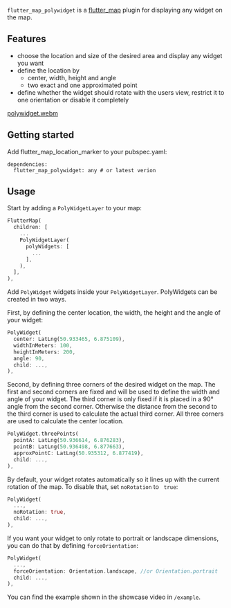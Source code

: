 <!--
This README describes the package. If you publish this package to pub.dev,
this README's contents appear on the landing page for your package.

For information about how to write a good package README, see the guide for
[writing package pages](https://dart.dev/guides/libraries/writing-package-pages).

For general information about developing packages, see the Dart guide for
[creating packages](https://dart.dev/guides/libraries/create-library-packages)
and the Flutter guide for
[developing packages and plugins](https://flutter.dev/developing-packages).
-->
`flutter_map_polywidget` is a [flutter_map](https://pub.dev/packages/flutter_map) plugin for
displaying any widget on the map.

## Features

- choose the location and size of the desired area and display any widget you want
- define the location by
    - center, width, height and angle
    - two exact and one approximated point
- define whether the widget should rotate with the users view, restrict it to one orientation or
  disable it completely

[polywidget.webm](https://github.com/TimBaumgart/flutter_map_polywidget/assets/46818679/6caa4f5c-901b-4415-9411-a26e72e3a638)

## Getting started

Add flutter_map_location_marker to your pubspec.yaml:

```
dependencies:
  flutter_map_polywidget: any # or latest verion
```

## Usage

Start by adding a `PolyWidgetLayer` to your map:

```dart 
FlutterMap(
  children: [
    ...
    PolyWidgetLayer(
      polyWidgets: [
        ...
      ],
    ),
  ],
),
```

Add `PolyWidget` widgets inside your `PolyWidgetLayer`. PolyWidgets can be created in two ways.

First, by defining the center location, the width, the height and the angle of your widget:

```dart             
PolyWidget(
  center: LatLng(50.933465, 6.875109),
  widthInMeters: 100,
  heightInMeters: 200,
  angle: 90,
  child: ...,
),
```

Second, by defining three corners of the desired widget on the map. The first and second corners are
fixed and will be used to define the width and angle of your widget. The third corner is only fixed
if it is placed in a 90° angle from the second corner. Otherwise the distance from the second to the
third corner is used to calculate the actual third corner. All three corners are used to calculate
the center location.

```dart 
PolyWidget.threePoints(
  pointA: LatLng(50.936614, 6.876283),
  pointB: LatLng(50.936498, 6.877663),
  approxPointC: LatLng(50.935312, 6.877419),
  child: ...,
),
```

By default, your widget rotates automatically so it lines up with the current rotation of the map.
To disable that, set `noRotation` to ` true`:

```dart 
PolyWidget(
  ...,
  noRotation: true,
  child: ...,
),
```

If you want your widget to only rotate to portrait or landscape dimensions, you can do that by
defining `forceOrientation`:

```dart                
PolyWidget(
  ...,
  forceOrientation: Orientation.landscape, //or Orientation.portrait
  child: ...,
),
```

You can find the example shown in the showcase video in `/example`.